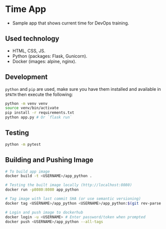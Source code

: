 # Time App

- Sample app that shows current time for DevOps training.

## Used technology

- HTML, CSS, JS.
- Python (packages: Flask, Gunicorn).
- Docker (images: alpine, nginx).

## Development

`python` and `pip` are used, make sure you have them installed and available in `$PATH` then execute the following:

```bash
python -m venv venv
source venv/bin/activate
pip install -r requirements.txt
python app.py # Or `flask run`
```

## Testing

```bash
python -m pytest
```

## Building and Pushing Image

```bash
# To build app image
docker build -t <USERNAME>/app_python .

# Testing the built image locally (http://localhost:8080)
docker run -p8080:8080 app_python

# Tag image with last commit SHA (or use semantic versioning)
docker tag <USERNAME>/app_python <USERNAME>/app_python:$(git rev-parse --short HEAD)

# Login and push image to dockerhub
docker login -u <USERNAME> # Enter password/token when prompted
docker push <USERNAME>/app_python --all-tags
```


